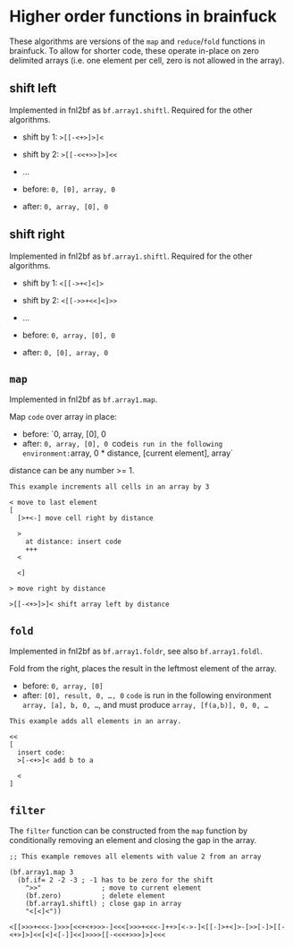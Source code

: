 # Higher order functions in brainfuck

These algorithms are versions of the `map` and `reduce`/`fold` functions in brainfuck. To allow for shorter code, these operate in-place on zero delimited arrays (i.e. one element per cell, zero is not allowed in the array).

## shift left
Implemented in fnl2bf as `bf.array1.shiftl`. Required for the other algorithms.

- shift by 1: `>[[-<+>]>]<`
- shift by 2: `>[[-<<+>>]>]<<`
- ...

- before: `0, [0], array, 0`
- after:  `0, array, [0], 0`

## shift right
Implemented in fnl2bf as `bf.array1.shiftl`. Required for the other algorithms.

- shift by 1: `<[[->+<]<]>`
- shift by 2: `<[[->>+<<]<]>>`
- ...

- before: `0, array, [0], 0`
- after:  `0, [0], array, 0`

## `map`
Implemented in fnl2bf as `bf.array1.map`.

Map `code` over array in place:
- before: `0, array, [0], 0
- after: `0, array, [0], 0
`code` is run in the following environment: `array, 0 * distance, [current element], array`

distance can be any number >= 1.

```bf
This example increments all cells in an array by 3

< move to last element
[
  [>+<-] move cell right by distance
  
  >
    at distance: insert code
    +++
  <
  
  <]

> move right by distance

>[[-<+>]>]< shift array left by distance
```

## `fold`

Implemented in fnl2bf as `bf.array1.foldr`, see also `bf.array1.foldl`.

Fold from the right, places the result in the leftmost element of the array.
- before: `0, array, [0]`
- after: `[0], result, 0, …, 0`
`code` is run in the following environment `array, [a], b, 0, …`, and must produce `array, [f(a,b)], 0, 0, …`

```bf
This example adds all elements in an array.

<<
[
  insert code:
  >[-<+>]< add b to a

  <
]
```

## `filter`

The `filter` function can be constructed from the `map` function by conditionally removing an element and closing the gap in the array.

```fennel
;; This example removes all elements with value 2 from an array

(bf.array1.map 3
  (bf.if= 2 -2 -3 ; -1 has to be zero for the shift
    ">>"               ; move to current element
    (bf.zero)          ; delete element
    (bf.array1.shiftl) ; close gap in array
    "<[<]<"))
```

```bf
<[[>>>+<<<-]>>>[<<+<+>>>-]<<<[>>>+<<<-]++>[<->-]<[[-]>+<]>-[>>[-]>[[-<+>]>]<<[<]<[-]]<<]>>>>[[-<<<+>>>]>]<<<
```
